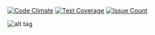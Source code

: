 [![Code Climate](https://codeclimate.com/github/CaptainQuark/Centurion/badges/gpa.svg)](https://codeclimate.com/github/CaptainQuark/Centurion) [![Test Coverage](https://codeclimate.com/github/CaptainQuark/Centurion/badges/coverage.svg)](https://codeclimate.com/github/CaptainQuark/Centurion/coverage) [![Issue Count](https://codeclimate.com/github/CaptainQuark/Centurion/badges/issue_count.svg)](https://codeclimate.com/github/CaptainQuark/Centurion)


![alt tag](https://cloud.githubusercontent.com/assets/11635736/22764002/32468658-ee68-11e6-9144-c9afb23f9c55.jpg)
